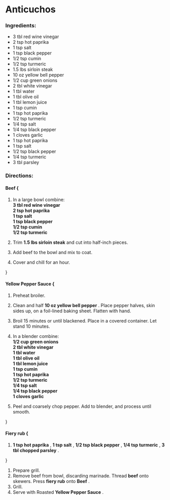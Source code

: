# Anticuchos 

### Ingredients: 
* 3 tbl red wine vinegar
* 2 tsp hot paprika
* 1 tsp salt
* 1 tsp black pepper
* 1/2 tsp cumin
* 1/2 tsp turmeric
* 1.5 lbs sirloin steak
* 10 oz yellow bell pepper
* 1/2 cup green onions
* 2 tbl white vinegar
* 1 tbl water
* 1 tbl olive oil
* 1 tbl lemon juice
* 1 tsp cumin
* 1 tsp hot paprika
* 1/2 tsp turmeric
* 1/4 tsp salt
* 1/4 tsp black pepper
* 1 cloves garlic
* 1 tsp hot paprika
* 1 tsp salt
* 1/2 tsp black pepper
* 1/4 tsp turmeric
* 3 tbl parsley

### Directions: 

#### Beef {
1. In a large bowl combine:  
**3 tbl red wine vinegar**   
**2 tsp hot paprika**   
**1 tsp salt**   
**1 tsp black pepper**   
**1/2 tsp cumin**   
**1/2 tsp turmeric**   


2. Trim **1.5 lbs sirloin steak** and cut into half-inch pieces. 
3. Add beef to the bowl and mix to coat. 
4. Cover and chill for an hour. 

}


#### Yellow Pepper Sauce {
1. Preheat broiler. 
2. Clean and half **10 oz yellow bell pepper** . Place pepper halves, skin sides up, on a foil-lined baking sheet. Flatten with hand. 
3. Broil 15 minutes or until blackened. Place in a covered container. Let stand 10 minutes. 
4. In a blender combine:  
**1/2 cup green onions**   
**2 tbl white vinegar**   
**1 tbl water**   
**1 tbl olive oil**   
**1 tbl lemon juice**   
**1 tsp cumin**   
**1 tsp hot paprika**   
**1/2 tsp turmeric**   
**1/4 tsp salt**   
**1/4 tsp black pepper**   
**1 cloves garlic**   


5. Peel and coarsely chop pepper. Add to blender, and process until smooth. 

}


#### Fiery rub {
1. **1 tsp hot paprika** , **1 tsp salt** , **1/2 tsp black pepper** , **1/4 tsp turmeric** , **3 tbl chopped parsley** . 

}

1. Prepare grill. 
2. Remove beef from bowl, discarding marinade. Thread **beef** onto skewers. Press **fiery rub** onto **Beef** . 
3. Grill. 
4. Serve with Roasted **Yellow Pepper Sauce** . 
